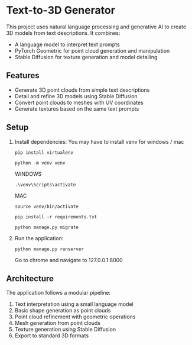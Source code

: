 # Text-to-3D Generator

This project uses natural language processing and generative AI to create 3D models from text descriptions. It combines:

- A language model to interpret text prompts
- PyTorch Geometric for point cloud generation and manipulation
- Stable Diffusion for texture generation and model detailing

## Features

- Generate 3D point clouds from simple text descriptions
- Detail and refine 3D models using Stable Diffusion
- Convert point clouds to meshes with UV coordinates
- Generate textures based on the same text prompts

## Setup

1. Install dependencies:
   You may have to install venv for windows / mac

 	```
	pip install virtualenv
 	```
	```
  	python -m venv venv
	```
	WINDOWS
	```
   	.\venv\Scripts\activate
	```
	MAC
	```
   	source venv/bin/activate 
 	```
	```
   	pip install -r requirements.txt
 	```

 	```
   	python manage.py migrate
   	```

2. Run the application:
   ```
   python manage.py runserver

   ```

   Go to chrome and navigate to 127.0.0.1:8000

## Architecture

The application follows a modular pipeline:
1. Text interpretation using a small language model
2. Basic shape generation as point clouds
3. Point cloud refinement with geometric operations
4. Mesh generation from point clouds
5. Texture generation using Stable Diffusion
6. Export to standard 3D formats
